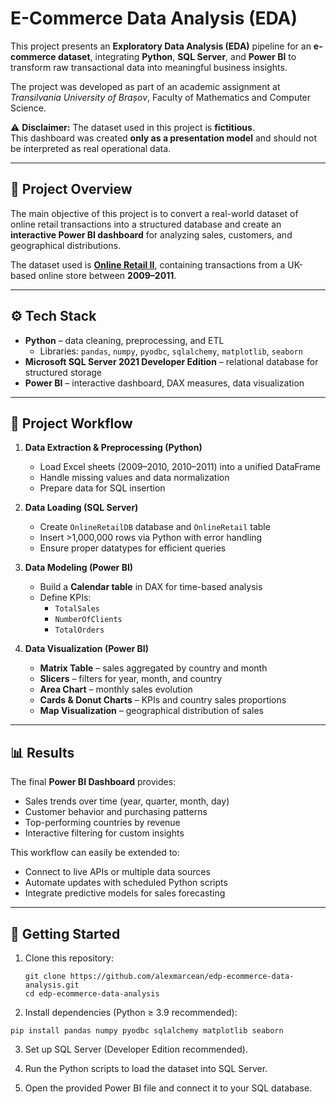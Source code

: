 # E-Commerce Data Analysis (EDA)

This project presents an **Exploratory Data Analysis (EDA)** pipeline for an **e-commerce dataset**, integrating **Python**, **SQL Server**, and **Power BI** to transform raw transactional data into meaningful business insights.  

The project was developed as part of an academic assignment at *Transilvania University of Brașov*, Faculty of Mathematics and Computer Science.

⚠️ **Disclaimer:** The dataset used in this project is **fictitious**.  
This dashboard was created **only as a presentation model** and should not be interpreted as real operational data.

---

## 📌 Project Overview
The main objective of this project is to convert a real-world dataset of online retail transactions into a structured database and create an **interactive Power BI dashboard** for analyzing sales, customers, and geographical distributions.  

The dataset used is **[Online Retail II](https://archive.ics.uci.edu/dataset/502/online+retail+ii)**, containing transactions from a UK-based online store between **2009–2011**.

---

## ⚙️ Tech Stack
- **Python** – data cleaning, preprocessing, and ETL  
  - Libraries: `pandas`, `numpy`, `pyodbc`, `sqlalchemy`, `matplotlib`, `seaborn`  
- **Microsoft SQL Server 2021 Developer Edition** – relational database for structured storage  
- **Power BI** – interactive dashboard, DAX measures, data visualization  

---

## 📂 Project Workflow
1. **Data Extraction & Preprocessing (Python)**  
   - Load Excel sheets (2009–2010, 2010–2011) into a unified DataFrame  
   - Handle missing values and data normalization  
   - Prepare data for SQL insertion  

2. **Data Loading (SQL Server)**  
   - Create `OnlineRetailDB` database and `OnlineRetail` table  
   - Insert >1,000,000 rows via Python with error handling  
   - Ensure proper datatypes for efficient queries  

3. **Data Modeling (Power BI)**  
   - Build a **Calendar table** in DAX for time-based analysis  
   - Define KPIs:  
     - `TotalSales`  
     - `NumberOfClients`  
     - `TotalOrders`  

4. **Data Visualization (Power BI)**  
   - **Matrix Table** – sales aggregated by country and month  
   - **Slicers** – filters for year, month, and country  
   - **Area Chart** – monthly sales evolution  
   - **Cards & Donut Charts** – KPIs and country sales proportions  
   - **Map Visualization** – geographical distribution of sales  

---

## 📊 Results
The final **Power BI Dashboard** provides:  
- Sales trends over time (year, quarter, month, day)  
- Customer behavior and purchasing patterns  
- Top-performing countries by revenue  
- Interactive filtering for custom insights  

This workflow can easily be extended to:  
- Connect to live APIs or multiple data sources  
- Automate updates with scheduled Python scripts  
- Integrate predictive models for sales forecasting  

---

## 🚀 Getting Started
1. Clone this repository:  
   ```
   git clone https://github.com/alexmarcean/edp-ecommerce-data-analysis.git
   cd edp-ecommerce-data-analysis
   ```

2. Install dependencies (Python ≥ 3.9 recommended):
  ```
  pip install pandas numpy pyodbc sqlalchemy matplotlib seaborn
  ```

3. Set up SQL Server (Developer Edition recommended).

4. Run the Python scripts to load the dataset into SQL Server.

5. Open the provided Power BI file and connect it to your SQL database.
